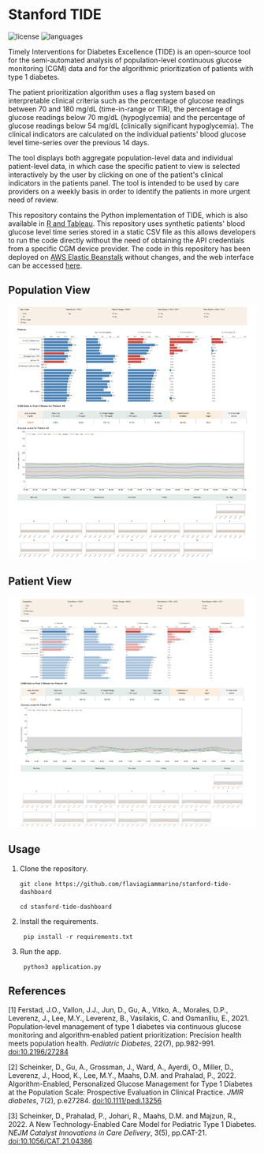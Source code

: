 # Stanford TIDE

![license](https://img.shields.io/github/license/flaviagiammarino/stanford-tide-dashboard)
![languages](https://img.shields.io/badge/languages-python%2C%20css-blue)

Timely Interventions for Diabetes Excellence (TIDE) is an open-source tool for the semi-automated analysis of 
population-level continuous glucose monitoring (CGM) data and for the algorithmic prioritization of patients with 
type 1 diabetes. 

The patient prioritization algorithm uses a flag system based on interpretable clinical criteria such as the percentage 
of glucose readings between 70 and 180 mg/dL (time-in-range or TIR), the percentage of glucose readings below 70 mg/dL 
(hypoglycemia) and the percentage of glucose readings below 54 mg/dL (clinically significant hypoglycemia). The clinical
indicators are calculated on the individual patients' blood glucose level time-series over the previous 14 days. 

The tool displays both aggregate population-level data and individual patient-level data, in which case the specific 
patient to view is selected interactively by the user by clicking on one of the patient's clinical indicators in the
patients panel. The tool is intended to be used by care providers on a weekly basis in order to identify the patients 
in more urgent need of review. 

This repository contains the Python implementation of TIDE, which is also available in [R and Tableau](https://github.com/jferstad/SURF-TIDE). 
This repository uses synthetic patients' blood glucose level time series stored in a static CSV file as this allows developers
to run the code directly without the need of obtaining the API credentials from a specific CGM device provider. The code in 
this repository has been deployed on [AWS Elastic Beanstalk](https://aws.amazon.com/elasticbeanstalk/) without changes, 
and the web interface can be accessed [here](http://stanford-tide-dashboard.eu-west-2.elasticbeanstalk.com/).

## Population View

![population-view-screenshot](screenshots/population_view.png)

## Patient View

![patient-view-screenshot](screenshots/patient_view.png)

## Usage

1. Clone the repository.

   ```shell
   git clone https://github.com/flaviagiammarino/stanford-tide-dashboard
   ```
   ```shell
   cd stanford-tide-dashboard
   ```

2. Install the requirements.

   ```shell
    pip install -r requirements.txt
    ```

3. Run the app.

   ```shell
    python3 application.py
    ```

## References

[1] Ferstad, J.O., Vallon, J.J., Jun, D., Gu, A., Vitko, A., Morales, D.P., Leverenz, J., Lee, M.Y., Leverenz, B., 
Vasilakis, C. and Osmanlliu, E., 2021. Population‐level management of type 1 diabetes via continuous glucose monitoring 
and algorithm‐enabled patient prioritization: Precision health meets population health. *Pediatric Diabetes*, 22(7), 
pp.982-991. [doi:10.2196/27284](https://doi.org/10.2196/27284)

[2] Scheinker, D., Gu, A., Grossman, J., Ward, A., Ayerdi, O., Miller, D., Leverenz, J., Hood, K., Lee, M.Y., Maahs, D.M. 
and Prahalad, P., 2022. Algorithm-Enabled, Personalized Glucose Management for Type 1 Diabetes at the Population Scale: 
Prospective Evaluation in Clinical Practice. *JMIR diabetes*, 7(2), p.e27284. 
[doi:10.1111/pedi.13256](https://doi.org/10.1111/pedi.13256)

[3] Scheinker, D., Prahalad, P., Johari, R., Maahs, D.M. and Majzun, R., 2022. A New Technology-Enabled Care Model for 
Pediatric Type 1 Diabetes. *NEJM Catalyst Innovations in Care Delivery*, 3(5), pp.CAT-21.
[doi:10.1056/CAT.21.04386](https://doi.org/10.1056/CAT.21.04386)
